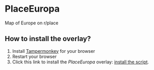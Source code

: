 # PlaceEuropa
Map of Europe on r/place

## How to install the overlay?

1. Install [Tampermonkey](https://www.tampermonkey.net/) for your browser
2. Restart your browser
3. Click this link to install the *PlaceEuropa* overlay: [install the script](https://raw.githubusercontent.com/nowe-konto/PlaceEuropa/main/src/PlaceEuropa.user.js).
